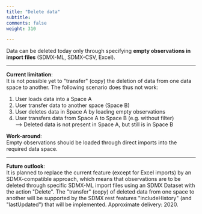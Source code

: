 ```yaml
---
title: "Delete data"
subtitle: 
comments: false
weight: 310

---
```


Data can be deleted today only through specifying **empty observations in import files** (SDMX-ML, SDMX-CSV, Excel).

--------------------------------
**Current limitation**:   
It is not possible yet to "transfer" (copy) the deletion of data from one data space to another.
The following scenario does thus not work:
1) User loads data into a Space A
2) User transfer data to another space (Space B)
3) User deletes data in Space A by loading empty observations
4) User transfers data from Space A to Space B (e.g. without filter)  
--> Deleted data is not present in Space A, but still is in Space B

**Work-around**:  
Empty observations should be loaded through direct imports into the required data space. 

--------------------------------


**Future outlook**:  
It is planned to replace the current feature (except for Excel imports) by an SDMX-compatible approach, which means that observations are to be deleted through specific SDMX-ML import files using an SDMX Dataset with the action "Delete". The "transfer" (copy) of deleted data from one space to another will be supported by the SDMX rest features "includeHistory" (and "lastUpdated") that will be implemented. Approximate delivery: 2020.